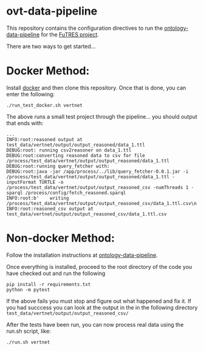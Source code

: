 # ovt-data-pipeline

This repository contains the configuration directives to run the 
[ontology-data-pipeline](https://github.com/biocodellc/ontology-data-pipeline) for the
[FuTRES project](https://futres.org/).

There are two ways to get started...

# Docker Method:
Install [docker](https://docs.docker.com/install/) and then clone this repository.  Once that is done, you can enter the following:
```
./run_test_docker.sh vertnet
```
The above runs a small test project through the pipeline... you should output that ends with:
```
...
INFO:root:reasoned output at test_data/vertnet/output/output_reasoned/data_1.ttl
DEBUG:root:	running csv2reasoner on data_1.ttl
DEBUG:root:converting reasoned data to csv for file /process/test_data/vertnet/output/output_reasoned/data_1.ttl
DEBUG:root:running query_fetcher with:
DEBUG:root:java -jar /app/process/../lib/query_fetcher-0.0.1.jar -i /process/test_data/vertnet/output/output_reasoned/data_1.ttl -inputFormat TURTLE -o /process/test_data/vertnet/output/output_reasoned_csv -numThreads 1 -sparql /process/config/fetch_reasoned.sparql
INFO:root:b'    writing /process/test_data/vertnet/output/output_reasoned_csv/data_1.ttl.csv\n'
INFO:root:reasoned_csv output at test_data/vertnet/output/output_reasoned_csv/data_1.ttl.csv
```

# Non-docker Method:

Follow the installation instructions at [ontology-data-pipeline](https://github.com/biocodellc/ontology-data-pipeline). 

Once everything is installed, proceed to the root directory of the code you have checked out and run the following

```  
pip install -r requirements.txt  
python -m pytest 
```

If the above fails you must stop and figure out what happened and fix it. 
If you had succcess you can look at the output in the in the following directory ```test_data/vertnet/output/output_reasoned_csv/```

After the tests have been run, you can now process real data using the run.sh script, like:
```  
./run.sh vertnet
```



